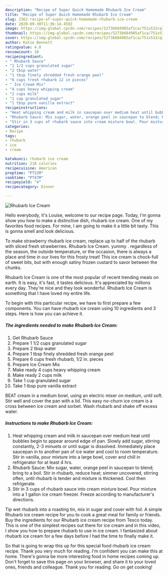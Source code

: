 ```yaml
---
description: "Recipe of Super Quick Homemade Rhubarb Ice Cream"
title: "Recipe of Super Quick Homemade Rhubarb Ice Cream"
slug: 2362-recipe-of-super-quick-homemade-rhubarb-ice-cream
date: 2020-09-30T11:36:14.459Z
image: https://img-global.cpcdn.com/recipes/5273b684905af1ca/751x532cq70/rhubarb-ice-cream-recipe-main-photo.jpg
thumbnail: https://img-global.cpcdn.com/recipes/5273b684905af1ca/751x532cq70/rhubarb-ice-cream-recipe-main-photo.jpg
cover: https://img-global.cpcdn.com/recipes/5273b684905af1ca/751x532cq70/rhubarb-ice-cream-recipe-main-photo.jpg
author: Katie Bennett
ratingvalue: 4.8
reviewcount: 10
recipeingredient:
- " Rhubarb Sauce"
- "1 1/2 cups granulated sugar"
- "2 tbsp water"
- "1 tbsp finely shredded fresh orange peel"
- "6 cups fresh rhubarb 12 in pieces"
- " Ice Cream Mix"
- "4 cups heavy whipping cream"
- "2 cups milk"
- "1 cup granulated sugar"
- "1 tbsp pure vanilla extract"
recipeinstructions:
- "Heat whipping cream and milk in saucepan over medium heat until bubbles begin to appear around edge of pan. Slowly add sugar, stirring constantly, 2-3 minuets or until sugar is dissolved. Immediately place saucepan in to another pan of ice water and cool to room temperature. Stir in vanilla, pour mixture into a large bowl, cover and chill in refrigerator for at least 4 hrs."
- "Rhubarb Sauce: Mix sugar, water, orange peel in saucepan to blend; bring to a boil. Stir in rhubarb, reduce heat; simmer uncovered, stirring often, until rhubarb is tender and mixture is thickened. Cool then refrigerate."
- "Stir in 3 cups of rhubarb sauce into cream mixture bowl. Pour mixture into a 1 gallon ice cream freezer. Freeze according to manufacturer&#39;s directions."
categories:
- Recipe
tags:
- rhubarb
- ice
- cream

katakunci: rhubarb ice cream 
nutrition: 218 calories
recipecuisine: American
preptime: "PT22M"
cooktime: "PT47M"
recipeyield: "4"
recipecategory: Dinner

---
```



![Rhubarb Ice Cream](https://img-global.cpcdn.com/recipes/5273b684905af1ca/751x532cq70/rhubarb-ice-cream-recipe-main-photo.jpg)

Hello everybody, it's Louise, welcome to our recipe page. Today, I'm gonna show you how to make a distinctive dish, rhubarb ice cream. One of my favorites food recipes. For mine, I am going to make it a little bit tasty. This is gonna smell and look delicious.

To make strawberry rhubarb ice cream, replace up to half of the rhubarb with sliced fresh strawberries. Rhubarb Ice Cream. yummy . regardless of the season, the outside temperature, or the occasion, there is always a place and time in our lives for this frosty treat! This ice cream is chock-full of sweet bits, but with enough satiny frozen custard to savor between the chunks.

Rhubarb Ice Cream is one of the most popular of recent trending meals on earth. It is easy, it's fast, it tastes delicious. It's appreciated by millions every day. They're nice and they look wonderful. Rhubarb Ice Cream is something that I have loved my entire life.


To begin with this particular recipe, we have to first prepare a few components. You can have rhubarb ice cream using 10 ingredients and 3 steps. Here is how you can achieve it.

<!--inarticleads1-->

##### The ingredients needed to make Rhubarb Ice Cream:

1. Get  Rhubarb Sauce
1. Prepare 1 1/2 cups granulated sugar
1. Prepare 2 tbsp water
1. Prepare 1 tbsp finely shredded fresh orange peel
1. Prepare 6 cups fresh rhubarb, 1/2 in. pieces
1. Prepare  Ice Cream Mix
1. Make ready 4 cups heavy whipping cream
1. Make ready 2 cups milk
1. Take 1 cup granulated sugar
1. Take 1 tbsp pure vanilla extract


BEAT cream in a medium bowl, using an electric mixer on medium, until soft. Stir well and cover the pan with a lid. This easy no-churn ice cream is a cross between ice cream and sorbet. Wash rhubarb and shake off excess water. 

<!--inarticleads2-->

##### Instructions to make Rhubarb Ice Cream:

1. Heat whipping cream and milk in saucepan over medium heat until bubbles begin to appear around edge of pan. Slowly add sugar, stirring constantly, 2-3 minuets or until sugar is dissolved. Immediately place saucepan in to another pan of ice water and cool to room temperature. Stir in vanilla, pour mixture into a large bowl, cover and chill in refrigerator for at least 4 hrs.
1. Rhubarb Sauce: Mix sugar, water, orange peel in saucepan to blend; bring to a boil. Stir in rhubarb, reduce heat; simmer uncovered, stirring often, until rhubarb is tender and mixture is thickened. Cool then refrigerate.
1. Stir in 3 cups of rhubarb sauce into cream mixture bowl. Pour mixture into a 1 gallon ice cream freezer. Freeze according to manufacturer&#39;s directions.


Tip wet rhubarb into a roasting tin, mix in sugar and cover with foil. A simple Rhubarb ice cream recipe for you to cook a great meal for family or friends. Buy the ingredients for our Rhubarb ice cream recipe from Tesco today. This is one of the simplest recipes out there for ice cream and in this video, I show you how to prepare rhubarb to use in ice cream. I fantasized about rhubarb ice cream for a few days before I had the time to finally make it. 

So that is going to wrap this up for this special food rhubarb ice cream recipe. Thank you very much for reading. I'm confident you can make this at home. There's gonna be more interesting food in home recipes coming up. Don't forget to save this page on your browser, and share it to your loved ones, friends and colleague. Thank you for reading. Go on get cooking!
